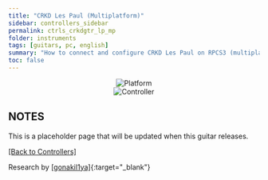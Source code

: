```yaml
---
title: "CRKD Les Paul (Multiplatform)"
sidebar: controllers_sidebar
permalink: ctrls_crkdgtr_lp_mp
folder: instruments
tags: [guitars, pc, english]
summary: "How to connect and configure CRKD Les Paul on RPCS3 (multiplat edition)."
toc: false
---
```


<div align="center"> <img src="https://rb3pc.milohax.org/images/instruments/plat/crkd.png" alt="Platform" title="Platform"></div>

<div align="center"> <img src="https://rb3pc.milohax.org/images/instruments/cont/crkdlpcontroller.png" alt="Controller" title="Controller"></div>

## NOTES

This is a placeholder page that will be updated when this guitar releases.

[[Back to Controllers]](https://rb3pc.milohax.org/ctrls#instrument-list)

Research by [[gonakil1ya]](https://linktr.ee/Gonakil1ya){:target="_blank"}